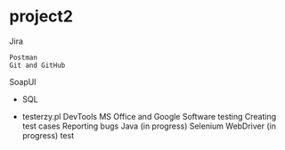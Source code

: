 # project2

Jira	

	Postman		
	Git and GitHub	
SoapUI	  
	
* SQL

* testerzy.pl
DevTools 
MS Office and Google
Software testing
Creating test cases
Reporting bugs
Java (in progress)
Selenium WebDriver (in progress) 
test
